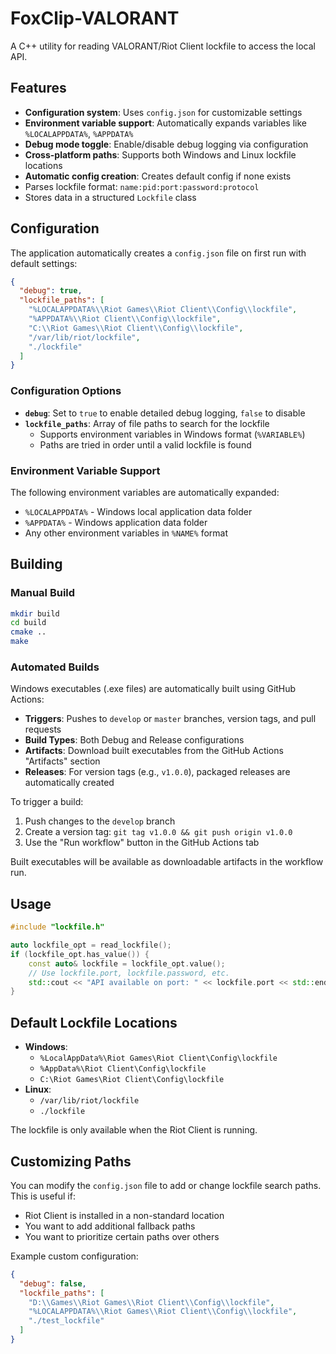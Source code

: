 # FoxClip-VALORANT

A C++ utility for reading VALORANT/Riot Client lockfile to access the local API.

## Features

- **Configuration system**: Uses `config.json` for customizable settings
- **Environment variable support**: Automatically expands variables like `%LOCALAPPDATA%`, `%APPDATA%`
- **Debug mode toggle**: Enable/disable debug logging via configuration
- **Cross-platform paths**: Supports both Windows and Linux lockfile locations
- **Automatic config creation**: Creates default config if none exists
- Parses lockfile format: `name:pid:port:password:protocol`
- Stores data in a structured `Lockfile` class

## Configuration

The application automatically creates a `config.json` file on first run with default settings:

```json
{
  "debug": true,
  "lockfile_paths": [
    "%LOCALAPPDATA%\\Riot Games\\Riot Client\\Config\\lockfile",
    "%APPDATA%\\Riot Client\\Config\\lockfile",
    "C:\\Riot Games\\Riot Client\\Config\\lockfile",
    "/var/lib/riot/lockfile",
    "./lockfile"
  ]
}
```

### Configuration Options

- **`debug`**: Set to `true` to enable detailed debug logging, `false` to disable
- **`lockfile_paths`**: Array of file paths to search for the lockfile
  - Supports environment variables in Windows format (`%VARIABLE%`)
  - Paths are tried in order until a valid lockfile is found

### Environment Variable Support

The following environment variables are automatically expanded:
- `%LOCALAPPDATA%` - Windows local application data folder
- `%APPDATA%` - Windows application data folder
- Any other environment variables in `%NAME%` format

## Building

### Manual Build

```bash
mkdir build
cd build
cmake ..
make
```

### Automated Builds

Windows executables (.exe files) are automatically built using GitHub Actions:

- **Triggers**: Pushes to `develop` or `master` branches, version tags, and pull requests
- **Build Types**: Both Debug and Release configurations
- **Artifacts**: Download built executables from the GitHub Actions "Artifacts" section
- **Releases**: For version tags (e.g., `v1.0.0`), packaged releases are automatically created

To trigger a build:
1. Push changes to the `develop` branch
2. Create a version tag: `git tag v1.0.0 && git push origin v1.0.0`
3. Use the "Run workflow" button in the GitHub Actions tab

Built executables will be available as downloadable artifacts in the workflow run.

## Usage

```cpp
#include "lockfile.h"

auto lockfile_opt = read_lockfile();
if (lockfile_opt.has_value()) {
    const auto& lockfile = lockfile_opt.value();
    // Use lockfile.port, lockfile.password, etc.
    std::cout << "API available on port: " << lockfile.port << std::endl;
}
```

## Default Lockfile Locations

- **Windows**: 
  - `%LocalAppData%\Riot Games\Riot Client\Config\lockfile`
  - `%AppData%\Riot Client\Config\lockfile`
  - `C:\Riot Games\Riot Client\Config\lockfile`
- **Linux**: 
  - `/var/lib/riot/lockfile`
  - `./lockfile`

The lockfile is only available when the Riot Client is running.

## Customizing Paths

You can modify the `config.json` file to add or change lockfile search paths. This is useful if:
- Riot Client is installed in a non-standard location
- You want to add additional fallback paths
- You want to prioritize certain paths over others

Example custom configuration:
```json
{
  "debug": false,
  "lockfile_paths": [
    "D:\\Games\\Riot Games\\Riot Client\\Config\\lockfile",
    "%LOCALAPPDATA%\\Riot Games\\Riot Client\\Config\\lockfile",
    "./test_lockfile"
  ]
}
```